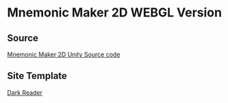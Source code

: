 # Mnemonic Maker 2D WEBGL Version

## Source
[Mnemonic Maker 2D Unity Source code](https://github.com/karakasis/MnemonicMaker2D/)
## Site Template
[Dark Reader](https://github.com/sharadcodes/jekyll-theme-dark-reader)
